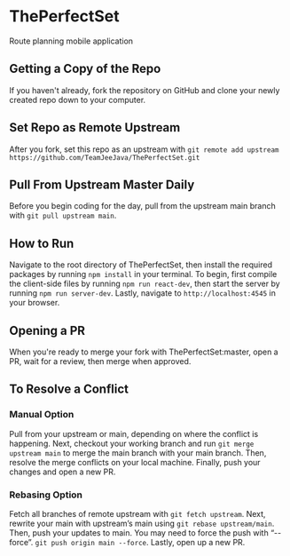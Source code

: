 # ThePerfectSet
Route planning mobile application

## Getting a Copy of the Repo
If you haven't already, fork the repository on GitHub and clone your newly created repo down to your computer.

## Set Repo as Remote Upstream
After you fork, set this repo as an upstream with `git remote add upstream https://github.com/TeamJeeJava/ThePerfectSet.git`

## Pull From Upstream Master Daily
Before you begin coding for the day, pull from the upstream main branch with `git pull upstream main`.

## How to Run
Navigate to the root directory of ThePerfectSet, then install the required packages by running `npm install` in your terminal. To begin, first compile the client-side files by running `npm run react-dev`, then start the server by running `npm run server-dev`. Lastly, navigate to `http://localhost:4545` in your browser.

## Opening a PR
When you're ready to merge your fork with ThePerfectSet:master, open a PR, wait for a review, then merge when approved.

## To Resolve a Conflict

### Manual Option
Pull from your upstream or main, depending on where the conflict is happening. Next, checkout your working branch and run `git merge upstream main` to merge the main branch with your main branch. Then, resolve the merge conflicts on your local machine. Finally, push your changes and open a new PR.

### Rebasing Option
Fetch all branches of remote upstream with `git fetch upstream`. Next, rewrite your main with upstream’s main using `git rebase upstream/main`. Then, push your updates to main. You may need to force the push with “--force”. `git push origin main --force`. Lastly, open up a new PR.
